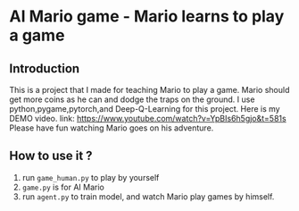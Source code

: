 # AI Mario game - Mario learns to play a game

## Introduction
This is a project that I made for teaching Mario to play a game.
Mario should get more coins as he can and dodge the traps on the ground.
I use python,pygame,pytorch,and Deep-Q-Learning for this project.
Here is my DEMO video.
link: https://www.youtube.com/watch?v=YpBIs6h5gjo&t=581s
Please have fun watching Mario goes on his adventure.

## How to use it ?
1. run `game_human.py` to play by yourself
2. `game.py` is for AI Mario
2. run `agent.py` to train model, and watch Mario play games by himself.

